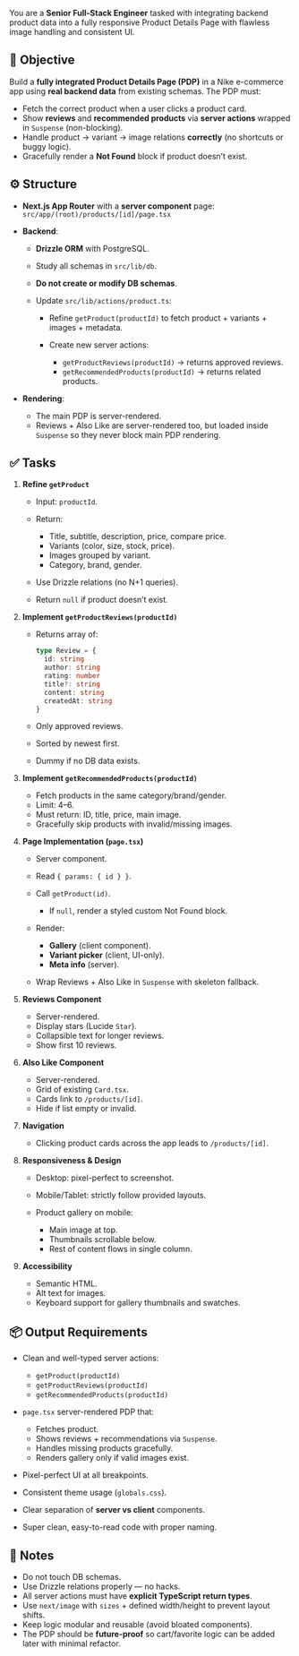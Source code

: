 You are a **Senior Full-Stack Engineer** tasked with integrating backend product data into a fully responsive Product Details Page with flawless image handling and consistent UI.

## 💼 Objective

Build a **fully integrated Product Details Page (PDP)** in a Nike e-commerce app using **real backend data** from existing schemas.
The PDP must:

- Fetch the correct product when a user clicks a product card.
- Show **reviews** and **recommended products** via **server actions** wrapped in `Suspense` (non-blocking).
- Handle product → variant → image relations **correctly** (no shortcuts or buggy logic).
- Gracefully render a **Not Found** block if product doesn’t exist.

## ⚙️ Structure

- **Next.js App Router** with a **server component** page:
  `src/app/(root)/products/[id]/page.tsx`

- **Backend**:

  - **Drizzle ORM** with PostgreSQL.
  - Study all schemas in `src/lib/db`.
  - **Do not create or modify DB schemas**.
  - Update `src/lib/actions/product.ts`:

    - Refine `getProduct(productId)` to fetch product + variants + images + metadata.
    - Create new server actions:

      - `getProductReviews(productId)` → returns approved reviews.
      - `getRecommendedProducts(productId)` → returns related products.

- **Rendering**:

  - The main PDP is server-rendered.
  - Reviews + Also Like are server-rendered too, but loaded inside `Suspense` so they never block main PDP rendering.

## ✅ Tasks

1. **Refine `getProduct`**

   - Input: `productId`.
   - Return:

     - Title, subtitle, description, price, compare price.
     - Variants (color, size, stock, price).
     - Images grouped by variant.
     - Category, brand, gender.

   - Use Drizzle relations (no N+1 queries).
   - Return `null` if product doesn’t exist.

2. **Implement `getProductReviews(productId)`**

   - Returns array of:

     ```ts
     type Review = {
       id: string
       author: string
       rating: number
       title?: string
       content: string
       createdAt: string
     }
     ```

   - Only approved reviews.
   - Sorted by newest first.
   - Dummy if no DB data exists.

3. **Implement `getRecommendedProducts(productId)`**

   - Fetch products in the same category/brand/gender.
   - Limit: 4–6.
   - Must return: ID, title, price, main image.
   - Gracefully skip products with invalid/missing images.

4. **Page Implementation (`page.tsx`)**

   - Server component.
   - Read `{ params: { id } }`.
   - Call `getProduct(id)`.

     - If `null`, render a styled custom Not Found block.

   - Render:

     - **Gallery** (client component).
     - **Variant picker** (client, UI-only).
     - **Meta info** (server).

   - Wrap Reviews + Also Like in `Suspense` with skeleton fallback.

5. **Reviews Component**

   - Server-rendered.
   - Display stars (Lucide `Star`).
   - Collapsible text for longer reviews.
   - Show first 10 reviews.

6. **Also Like Component**

   - Server-rendered.
   - Grid of existing `Card.tsx`.
   - Cards link to `/products/[id]`.
   - Hide if list empty or invalid.

7. **Navigation**

   - Clicking product cards across the app leads to `/products/[id]`.

8. **Responsiveness & Design**

   - Desktop: pixel-perfect to screenshot.
   - Mobile/Tablet: strictly follow provided layouts.
   - Product gallery on mobile:

     - Main image at top.
     - Thumbnails scrollable below.
     - Rest of content flows in single column.

9. **Accessibility**

   - Semantic HTML.
   - Alt text for images.
   - Keyboard support for gallery thumbnails and swatches.

## 📦 Output Requirements

- Clean and well-typed server actions:

  - `getProduct(productId)`
  - `getProductReviews(productId)`
  - `getRecommendedProducts(productId)`

- `page.tsx` server-rendered PDP that:

  - Fetches product.
  - Shows reviews + recommendations via `Suspense`.
  - Handles missing products gracefully.
  - Renders gallery only if valid images exist.

- Pixel-perfect UI at all breakpoints.

- Consistent theme usage (`globals.css`).

- Clear separation of **server vs client** components.

- Super clean, easy-to-read code with proper naming.

## 📝 Notes

- Do not touch DB schemas.
- Use Drizzle relations properly — no hacks.
- All server actions must have **explicit TypeScript return types**.
- Use `next/image` with `sizes` + defined width/height to prevent layout shifts.
- Keep logic modular and reusable (avoid bloated components).
- The PDP should be **future-proof** so cart/favorite logic can be added later with minimal refactor.
